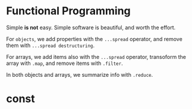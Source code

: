 # Functional Programming

Simple **is not** easy. Simple software is beautiful, and worth the effort.


For `objects`, we add properties with the `...spread` operator, and remove them with `...spread destructuring`.  

For arrays, we add items also with the `...spread` operator, transoform the array with `.map`, and remove items with `.filter`.

In both objects and arrays, we summarize info with `.reduce`.

# const

